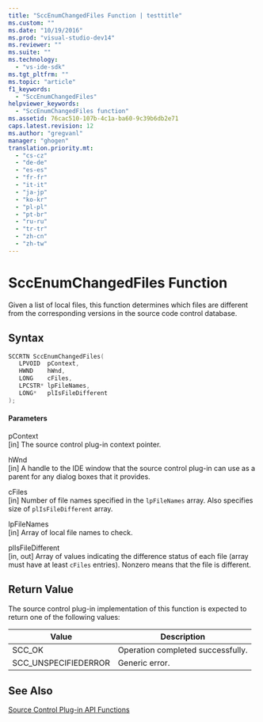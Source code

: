 ```yaml
---
title: "SccEnumChangedFiles Function | testtitle"
ms.custom: ""
ms.date: "10/19/2016"
ms.prod: "visual-studio-dev14"
ms.reviewer: ""
ms.suite: ""
ms.technology: 
  - "vs-ide-sdk"
ms.tgt_pltfrm: ""
ms.topic: "article"
f1_keywords: 
  - "SccEnumChangedFiles"
helpviewer_keywords: 
  - "SccEnumChangedFiles function"
ms.assetid: 76cac510-107b-4c1a-ba60-9c39b6db2e71
caps.latest.revision: 12
ms.author: "gregvanl"
manager: "ghogen"
translation.priority.mt: 
  - "cs-cz"
  - "de-de"
  - "es-es"
  - "fr-fr"
  - "it-it"
  - "ja-jp"
  - "ko-kr"
  - "pl-pl"
  - "pt-br"
  - "ru-ru"
  - "tr-tr"
  - "zh-cn"
  - "zh-tw"
---
```

# SccEnumChangedFiles Function
Given a list of local files, this function determines which files are different from the corresponding versions in the source code control database.  
  
## Syntax  
  
```cpp  
SCCRTN SccEnumChangedFiles(  
   LPVOID  pContext,  
   HWND    hWnd,  
   LONG    cFiles,  
   LPCSTR* lpFileNames,  
   LONG*   plIsFileDifferent  
);  
```  
  
#### Parameters  
 pContext  
 [in] The source control plug-in context pointer.  
  
 hWnd  
 [in] A handle to the IDE window that the source control plug-in can use as a parent for any dialog boxes that it provides.  
  
 cFiles  
 [in] Number of file names specified in the `lpFileNames` array. Also specifies size of `plIsFileDifferent` array.  
  
 lpFileNames  
 [in] Array of local file names to check.  
  
 plIsFileDifferent  
 [in, out] Array of values indicating the difference status of each file (array must have at least `cFiles` entries). Nonzero means that the file is different.  
  
## Return Value  
 The source control plug-in implementation of this function is expected to return one of the following values:  
  
|Value|Description|  
|-----------|-----------------|  
|SCC_OK|Operation completed successfully.|  
|SCC_UNSPECIFIEDERROR|Generic error.|  
  
## See Also  
 [Source Control Plug-in API Functions](../extensibility/source-control-plug-in-api-functions.md)
